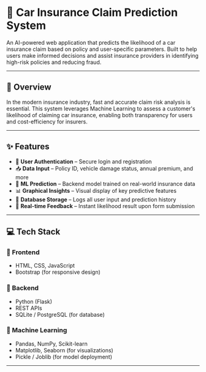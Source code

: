 # 🚗 Car Insurance Claim Prediction System

An AI-powered web application that predicts the likelihood of a car insurance claim based on policy and user-specific parameters. Built to help users make informed decisions and assist insurance providers in identifying high-risk policies and reducing fraud.

---

## 🧠 Overview

In the modern insurance industry, fast and accurate claim risk analysis is essential. This system leverages Machine Learning to assess a customer's likelihood of claiming car insurance, enabling both transparency for users and cost-efficiency for insurers.

---

## ✨ Features

- 🔐 **User Authentication** – Secure login and registration
- 📥 **Data Input** – Policy ID, vehicle damage status, annual premium, and more
- 🧠 **ML Prediction** – Backend model trained on real-world insurance data
- 📊 **Graphical Insights** – Visual display of key predictive features
- 💾 **Database Storage** – Logs all user input and prediction history
- 🔁 **Real-time Feedback** – Instant likelihood result upon form submission

---

## 💻 Tech Stack

### 🔹 Frontend
- HTML, CSS, JavaScript
- Bootstrap (for responsive design)

### 🔹 Backend
- Python (Flask)
- REST APIs
- SQLite / PostgreSQL (for database)

### 🔹 Machine Learning
- Pandas, NumPy, Scikit-learn
- Matplotlib, Seaborn (for visualizations)
- Pickle / Joblib (for model deployment)

---

